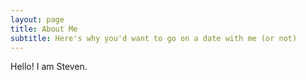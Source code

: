 ```yaml
---
layout: page
title: About Me
subtitle: Here's why you'd want to go on a date with me (or not)
---
```


Hello! I am Steven.